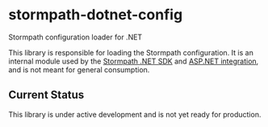 # stormpath-dotnet-config
Stormpath configuration loader for .NET

This library is responsible for loading the Stormpath configuration. It is an internal module used by the [Stormpath .NET SDK](https://github.com/stormpath/stormpath-sdk-dotnet) and [ASP.NET integration](https://github.com/stormpath/stormpath-aspnet), and is not meant for general consumption.

## Current Status
This library is under active development and is not yet ready for production.
